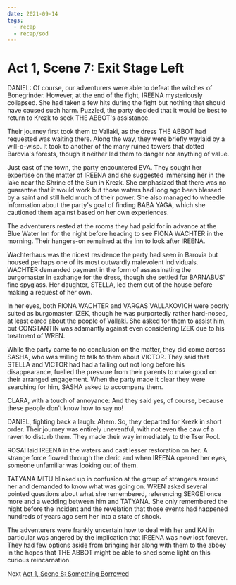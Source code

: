 ```yaml
---
date: 2021-09-14
tags:
  - recap
  - recap/sod
---
```

# Act 1, Scene 7: Exit Stage Left

DANIEL: Of course, our adventurers were able to defeat the witches of Bonegrinder. However, at the end of the fight, IREENA mysteriously collapsed. She had taken a few hits during the fight but nothing that should have caused such harm. Puzzled, the party decided that it would be best to return to Krezk to seek THE ABBOT's assistance.

Their journey first took them to Vallaki, as the dress THE ABBOT had requested was waiting there. Along the way, they were briefly waylaid by a will-o-wisp. It took to another of the many ruined towers that dotted Barovia's forests, though it neither led them to danger nor anything of value.

Just east of the town, the party encountered EVA. They sought her expertise on the matter of IREENA and she suggested immersing her in the lake near the Shrine of the Sun in Krezk. She emphasized that there was no guarantee that it would work but those waters had long ago been blessed by a saint and still held much of their power. She also managed to wheedle information about the party's goal of finding BABA YAGA, which she cautioned them against based on her own experiences.

The adventurers rested at the rooms they had paid for in advance at the Blue Water Inn for the night before heading to see FIONA WACHTER in the morning. Their hangers-on remained at the inn to look after IREENA.

Wachterhaus was the nicest residence the party had seen in Barovia but housed perhaps one of its most outwardly malevolent individuals. WACHTER demanded payment in the form of assassinating the burgomaster in exchange for the dress, though she settled for BARNABUS' fine spyglass. Her daughter, STELLA, led them out of the house before making a request of her own.

In her eyes, both FIONA WACHTER and VARGAS VALLAKOVICH were poorly suited as burgomaster. IZEK, though he was purportedly rather hard-nosed, at least cared about the people of Vallaki. She asked for them to assist him, but CONSTANTIN was adamantly against even considering IZEK due to his treatment of WREN.

While the party came to no conclusion on the matter, they did come across SASHA, who was willing to talk to them about VICTOR. They said that STELLA and VICTOR had had a falling out not long before his disappearance, fuelled the pressure from their parents to make good on their arranged engagement. When the party made it clear they were searching for him, SASHA asked to accompany them.

CLARA, with a touch of annoyance: And they said yes, of course, because these people don't know how to say no!

DANIEL, fighting back a laugh: Ahem. So, they departed for Krezk in short order. Their journey was entirely uneventful, with not even the caw of a raven to disturb them. They made their way immediately to the Tser Pool.

ROSAI laid IREENA in the waters and cast lesser restoration on her. A strange force flowed through the cleric and when IREENA opened her eyes, someone unfamiliar was looking out of them.

TATYANA MITU blinked up in confusion at the group of strangers around her and demanded to know what was going on. WREN asked several pointed questions about what she remembered, referencing SERGEI once more and a wedding between him and TATYANA. She only remembered the night before the incident and the revelation that those events had happened hundreds of years ago sent her into a state of shock.

The adventurers were frankly uncertain how to deal with her and KAI in particular was angered by the implication that IREENA was now lost forever. They had few options aside from bringing her along with them to the abbey in the hopes that THE ABBOT might be able to shed some light on this curious reincarnation.

Next
[Act 1, Scene 8: Something Borrowed](Act%201,%20Scene%2008%20Something%20Borrowed.md)